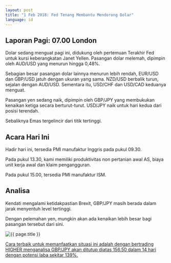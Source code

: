 ```yaml
---
layout: post
title: "1 Feb 2018: Fed Tenang Membantu Mendorong Dolar"
language: id
---
```

## Laporan Pagi: 07.00 London

Dolar sedang menguat pagi ini, didukung oleh pertemuan Terakhir Fed untuk kursi keberangkatan Janet Yellen. Pasangan dolar melemah, dipimpin oleh AUD/USD yang menurun hingga 0,48%.

Sebagian besar pasangan dolar lainnya menurun lebih rendah, EUR/USD dan GBP/USD jatuh dengan ukuran yang sama. NZD/USD berbalik turun, sejalan dengan AUD/USD. Sementara itu, USD/CHF dan USD/CAD keduanya menguat.

Pasangan yen sedang naik, dipimpin oleh GBP/JPY yang membukukan kenaikan ketiga secara berturut-turut. USD/JPY naik untuk hari kedua dari posisi terendah.

Sebaliknya Emas tergelincir dari titik tertinggi.

## Acara Hari Ini

Hadir hari ini, tersedia PMI manufaktur Inggris pada pukul 09.30.

Pada pukul 13.30, kami memiliki produktivitas non pertanian awal AS, biaya unit kerja awal dan klaim pengangguran.

Pada pukul 15.00, tersedia PMI manufaktur ISM.

## Analisa

Kendati mengalami ketidakpastian Brexit, GBP/JPY masih berada dalam jarak menyentuh level tertinggi.

Dengan pelemahan yen, mungkin akan ada kenaikan lebih besar bagi pasangan tersebut dari sini.

<img src="{{ site.url }}/images/feb-18/id-01-feb-18.png" alt="{{ page.title }}" title="{{ page.title }}">

<a href="%LINK%%?https://www.binary.com/d/trade.cgi?market=major_pairs&duration_amount=14&duration_units=d&expiry_type=duration&amount=10&amount_type=payout&underlying=frxGBPJPY&formname=higherlower&barrier=156.50" target="_blank">Cara terbaik untuk memanfaatkan situasi ini adalah dengan bertrading HIGHER menganalisa GBP/JPY akan ditutup diatas 156.50 dalam 14 hari dengan potensi laba sekitar 139%.</a>
